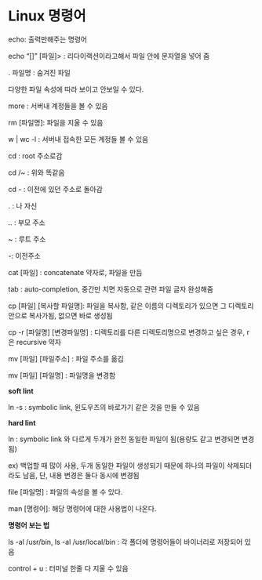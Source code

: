 # Linux 명령어

echo: 출력만해주는 명령어

echo “[]” [파일]> : 리다이랙션이라고해서 파일 안에 문자열을 넣어 줌

. 파일명 : 숨겨진 파일

다양한 파일 속성에 따라 보이고 안보일 수 있다.

more : 서버내 계정들을 볼 수 있음

rm [파일명]: 파일을 지울 수 있음

w | wc -l : 서버내 접속한 모든 계정들 볼 수 있음

cd : root 주소로감

cd /~ : 위와 똑같음

cd - : 이전에 있던 주소로 돌아감

. : 나 자신

.. : 부모 주소

~ : 루트 주소 

-: 이전주소

cat [파일] : concatenate 약자로, 파일을 만듬

tab : auto-completion, 중간만 치면 자동으로 관련 파일 글자 완성해줌

cp [파일] [복사할 파일명]: 파일을 복사함, 같은 이름의 디렉토리가 있으면 그 디렉토리 안으로 복사가됨, 없으면 바로 생성됨

cp -r [파일명] [변경파일명] : 디렉토리를 다른 디렉토리명으로 변경하고 싶은 경우, r은 recursive 약자

mv [파일] [파일주소] : 파일 주소를 옮김

mv [파일] [파일명] : 파일명을 변경함

**soft lint**

ln -s : symbolic link, 윈도우즈의 바로가기 같은 것을 만들 수 있음

**hard lint**

ln : symbolic link 와 다르게 두개가 완전 동일한 파일이 됨(용량도 같고 변경되면 변경됨)

ex) 백업할 때 많이 사용, 두개 동일한 파일이 생성되기 때문에 하나의 파일이 삭제되더라도 남음, 단, 내용 변경은 둘다 동시에 변경됨

file [파일명] : 파일의 속성을 볼 수 있다.

man [명령어]: 해당 명령어에 대한 사용법이 나온다.

**명령어 보는 법**

ls -al /usr/bin, ls -al /usr/local/bin : 각 폴더에 명령어들이 바이너리로 저장되어 있음

control + u  : 터미널 한줄 다 지울 수 있음